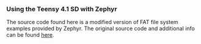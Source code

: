### Using the Teensy 4.1 SD with Zephyr
The source code found here is a modified version of FAT file system examples provided by Zephyr. The original source code and additional info can be found [here](https://github.com/zephyrproject-rtos/zephyr/tree/main/samples/subsys/fs/fat_fs). 
